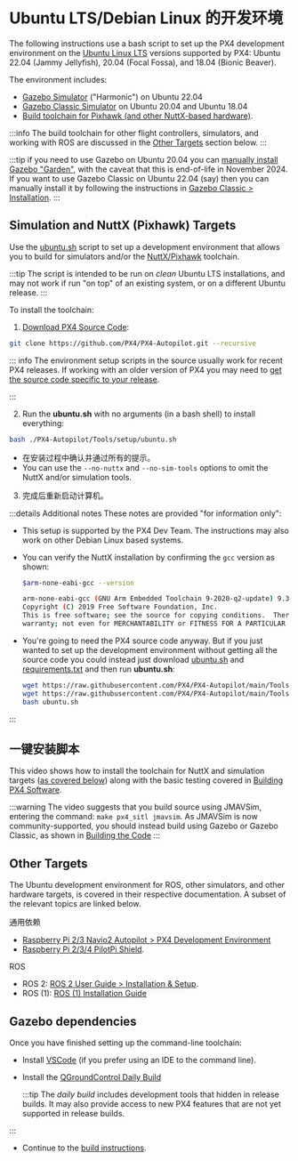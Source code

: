 # Ubuntu LTS/Debian Linux 的开发环境

The following instructions use a bash script to set up the PX4 development environment on the [Ubuntu Linux LTS](https://wiki.ubuntu.com/LTS) versions supported by PX4: Ubuntu 22.04 (Jammy Jellyfish), 20.04 (Focal Fossa), and 18.04 (Bionic Beaver).

The environment includes:

- [Gazebo Simulator](../sim_gazebo_gz/index.md) ("Harmonic") on Ubuntu 22.04
- [Gazebo Classic Simulator](../sim_gazebo_classic/index.md) on Ubuntu 20.04 and Ubuntu 18.04
- [Build toolchain for Pixhawk (and other NuttX-based hardware)](../dev_setup/building_px4.md#nuttx-pixhawk-based-boards).

:::info
The build toolchain for other flight controllers, simulators, and working with ROS are discussed in the [Other Targets](#other-targets) section below.
:::

:::tip
if you need to use Gazebo on Ubuntu 20.04 you can [manually install Gazebo "Garden"](../sim_gazebo_gz/index.md#installation-ubuntu-linux), with the caveat that this is end-of-life in November 2024.
If you want to use Gazebo Classic on Ubuntu 22.04 (say) then you can manually install it by following the instructions in [Gazebo Classic > Installation](../sim_gazebo_classic/index.md#installation).
:::

## Simulation and NuttX (Pixhawk) Targets

Use the [ubuntu.sh](https://github.com/PX4/PX4-Autopilot/blob/main/Tools/setup/ubuntu.sh) script to set up a development environment that allows you to build for simulators and/or the [NuttX/Pixhawk](../dev_setup/building_px4.md#nuttx-pixhawk-based-boards) toolchain.

:::tip
The script is intended to be run on _clean_ Ubuntu LTS installations, and may not work if run "on top" of an existing system, or on a different Ubuntu release.
:::

To install the toolchain:

1. [Download PX4 Source Code](../dev_setup/building_px4.md):

  ```sh
  git clone https://github.com/PX4/PX4-Autopilot.git --recursive
  ```

  ::: info
  The environment setup scripts in the source usually work for recent PX4 releases.
  If working with an older version of PX4 you may need to [get the source code specific to your release](../contribute/git_examples.md#get-a-specific-release).

:::

2. Run the **ubuntu.sh** with no arguments (in a bash shell) to install everything:

  ```sh
  bash ./PX4-Autopilot/Tools/setup/ubuntu.sh
  ```

  - 在安装过程中确认并通过所有的提示。
  - You can use the `--no-nuttx` and `--no-sim-tools` options to omit the NuttX and/or simulation tools.

3. 完成后重新启动计算机。

:::details
Additional notes
These notes are provided "for information only":

- This setup is supported by the PX4 Dev Team.
  The instructions may also work on other Debian Linux based systems.

- You can verify the NuttX installation by confirming the `gcc` version as shown:

  ```sh
  $arm-none-eabi-gcc --version

  arm-none-eabi-gcc (GNU Arm Embedded Toolchain 9-2020-q2-update) 9.3.1 20200408 (release)
  Copyright (C) 2019 Free Software Foundation, Inc.
  This is free software; see the source for copying conditions.  There is NO
  warranty; not even for MERCHANTABILITY or FITNESS FOR A PARTICULAR PURPOSE.
  ```

- You're going to need the PX4 source code anyway.
  But if you just wanted to set up the development environment without getting all the source code you could instead just download [ubuntu.sh](https://github.com/PX4/PX4-Autopilot/blob/main/Tools/setup/ubuntu.sh) and [requirements.txt](https://github.com/PX4/PX4-Autopilot/blob/main/Tools/setup/requirements.txt) and then run **ubuntu.sh**:

  ```sh
  wget https://raw.githubusercontent.com/PX4/PX4-Autopilot/main/Tools/setup/ubuntu.sh
  wget https://raw.githubusercontent.com/PX4/PX4-Autopilot/main/Tools/setup/requirements.txt
  bash ubuntu.sh
  ```


:::

## 一键安装脚本

This video shows how to install the toolchain for NuttX and simulation targets ([as covered below](#simulation-and-nuttx-pixhawk-targets)) along with the basic testing covered in [Building PX4 Software](../dev_setup/building_px4.md).

:::warning
The video suggests that you build source using JMAVSim, entering the command: `make px4_sitl jmavsim`.
As JMAVSim is now community-supported, you should instead build using Gazebo or Gazebo Classic, as shown in [Building the Code](../dev_setup/building_px4.md#first-build-using-a-simulator)
:::

<lite-youtube videoid="OtValQdAdrU" title=" Setting up your PX4 development environment on Linux"/>

## Other Targets

The Ubuntu development environment for ROS, other simulators, and other hardware targets, is covered in their respective documentation.
A subset of the relevant topics are linked below.

通用依赖

- [Raspberry Pi 2/3 Navio2 Autopilot > PX4 Development Environment](../flight_controller/raspberry_pi_navio2.md#px4-development-environment)
- [Raspberry Pi 2/3/4 PilotPi Shield](../flight_controller/raspberry_pi_pilotpi.md).

ROS

- ROS 2: [ROS 2 User Guide > Installation & Setup](../ros2/user_guide.md#installation-setup).
- ROS (1): [ROS (1) Installation Guide](../ros/mavros_installation.md)

## Gazebo dependencies

Once you have finished setting up the command-line toolchain:

- Install [VSCode](../dev_setup/vscode.md) (if you prefer using an IDE to the command line).

- Install the [QGroundControl Daily Build](../dev_setup/qgc_daily_build.md)

  :::tip
  The _daily build_ includes development tools that hidden in release builds.
  It may also provide access to new PX4 features that are not yet supported in release builds.

:::

- Continue to the [build instructions](../dev_setup/building_px4.md).
